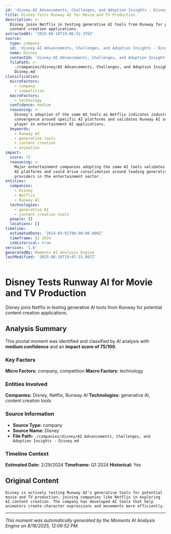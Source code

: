 ```yaml
---
id: 'disney-AI Advancements, Challenges, and Adoption Insights - Disney-moment-6'
title: Disney Tests Runway AI for Movie and TV Production
description: >-
  Disney joins Netflix in testing generative AI tools from Runway for potential
  content creation applications.
extractedAt: '2025-08-16T19:06:52.376Z'
source:
  type: company
  id: 'disney-AI Advancements, Challenges, and Adoption Insights - Disney'
  name: Disney
  contentId: 'disney-AI Advancements, Challenges, and Adoption Insights - Disney'
  filePath: >-
    ./companies/disney/AI Advancements, Challenges, and Adoption Insights -
    Disney.md
classification:
  microFactors:
    - company
    - competition
  macroFactors:
    - technology
  confidence: medium
  reasoning: >-
    Disney's adoption of the same AI tools as Netflix indicates industry
    convergence around specific AI platforms and validates Runway AI as a key
    player in entertainment AI applications.
  keywords:
    - Runway AI
    - generative tools
    - content creation
    - animation
impact:
  score: 75
  reasoning: >-
    Major entertainment companies adopting the same AI tools validates specific
    AI platforms and could drive consolidation around leading generative AI
    providers in the entertainment sector.
entities:
  companies:
    - Disney
    - Netflix
    - Runway AI
  technologies:
    - generative AI
    - content creation tools
  people: []
  locations: []
timeline:
  estimatedDate: '2024-03-01T00:00:00.000Z'
  timeframe: Q1 2024
  isHistorical: true
version: '1.0'
generatedBy: Moments AI Analysis Engine
lastModified: '2025-08-16T19:07:15.087Z'
---
```

# Disney Tests Runway AI for Movie and TV Production

Disney joins Netflix in testing generative AI tools from Runway for potential content creation applications.

## Analysis Summary

This pivotal moment was identified and classified by AI analysis with **medium confidence** and an **impact score of 75/100**.

### Key Factors

**Micro Factors:** company, competition
**Macro Factors:** technology

### Entities Involved

**Companies:** Disney, Netflix, Runway AI
**Technologies:** generative AI, content creation tools



### Source Information

- **Source Type:** company
- **Source Name:** Disney
- **File Path:** `./companies/disney/AI Advancements, Challenges, and Adoption Insights - Disney.md`

### Timeline Context

**Estimated Date:** 2/29/2024
**Timeframe:** Q1 2024
**Historical:** Yes

## Original Content

```
Disney is actively testing Runway AI's generative tools for potential movie and TV production, joining companies like Netflix in exploring AI content creation. The company has developed AI tools that help animators create character expressions and movements more efficiently.
```

---

*This moment was automatically generated by the Moments AI Analysis Engine on 8/16/2025, 12:06:52 PM.*
